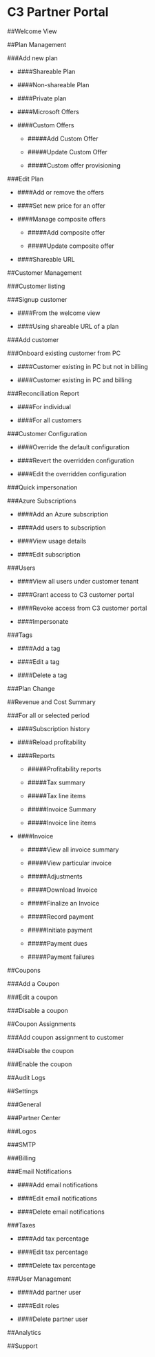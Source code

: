 # C3 Partner Portal
<!-- TOC -->
##Welcome View

##Plan Management

###Add new plan 

  - ####Shareable Plan

  - ####Non-shareable Plan

  - ####Private plan

  - ####Microsoft Offers

  - ####Custom Offers

     - #####Add Custom Offer

     - #####Update Custom Offer

     - #####Custom offer provisioning

###Edit Plan

  - ####Add or remove the offers

  - ####Set new price for an offer

  - ####Manage composite offers

     - #####Add composite offer

     - #####Update composite offer

  - ####Shareable URL

##Customer Management

###Customer listing

###Signup customer

  - ####From the welcome view

  - ####Using shareable URL of a plan

###Add customer

###Onboard existing customer from PC

  - ####Customer existing in PC but not in billing

  - ####Customer existing in PC and billing

###Reconciliation Report

  - ####For individual

  - ####For all customers

###Customer Configuration

  - ####Override the default configuration

  - ####Revert the overridden configuration

  - ####Edit the overridden configuration

###Quick impersonation

###Azure Subscriptions

  - ####Add an Azure subscription

  - ####Add users to subscription

  - ####View usage details

  - ####Edit subscription

###Users
  - ####View all users under customer tenant

  - ####Grant access to C3 customer portal

  - ####Revoke access from C3 customer portal

  - ####Impersonate

###Tags

  - ####Add a tag

  - ####Edit a tag

  - ####Delete a tag

###Plan Change

##Revenue and Cost Summary

###For all or selected period

  - ####Subscription history

  - ####Reload profitability

  - ####Reports

     - #####Profitability reports

     - #####Tax summary

     - #####Tax line items

     - #####Invoice Summary

     - #####Invoice line items

  - ####Invoice

     - #####View all invoice summary

     - #####View particular invoice

     - #####Adjustments

     - #####Download Invoice

     - #####Finalize an Invoice

     - #####Record payment

     - #####Initiate payment

     - #####Payment dues

     - #####Payment failures

##Coupons

###Add a Coupon

###Edit a coupon

###Disable a coupon

##Coupon Assignments

###Add coupon assignment to customer

###Disable the coupon

###Enable the coupon

##Audit Logs

##Settings

###General

###Partner Center

###Logos

###SMTP

###Billing

###Email Notifications

  - ####Add email notifications

  - ####Edit email notifications

  - ####Delete email notifications

###Taxes

  - ####Add tax percentage

  - ####Edit tax percentage

  - ####Delete tax percentage

###User Management

  - ####Add partner user

  - ####Edit roles

  - ####Delete partner user

##Analytics

##Support
<!-- TOC -->
